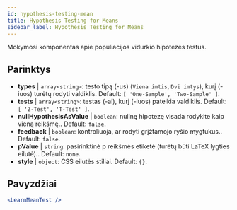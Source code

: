 ```yaml
---
id: hypothesis-testing-mean
title: Hypothesis Testing for Means
sidebar_label: Hypothesis Testing for Means
---
```


Mokymosi komponentas apie populiacijos vidurkio hipotezės testus.

## Parinktys

* __types__ | `array<string>`: testo tipą (-us) (`Viena imtis`, `Dvi imtys`), kurį (-iuos) turėtų rodyti valdiklis. Default: `[
  'One-Sample',
  'Two-Sample'
]`.
* __tests__ | `array<string>`: testas (-ai), kurį (-iuos) pateikia valdiklis. Default: `[
  'Z-Test',
  'T-Test'
]`.
* __nullHypothesisAsValue__ | `boolean`: nulinę hipotezę visada rodykite kaip vieną reikšmę.. Default: `false`.
* __feedback__ | `boolean`: kontroliuoja, ar rodyti grįžtamojo ryšio mygtukus.. Default: `false`.
* __pValue__ | `string`: pasirinktinė p reikšmės etiketė (turėtų būti LaTeX lygties eilutė).. Default: `none`.
* __style__ | `object`: CSS eilutės stiliai. Default: `{}`.


## Pavyzdžiai

```jsx live
<LearnMeanTest />
```

